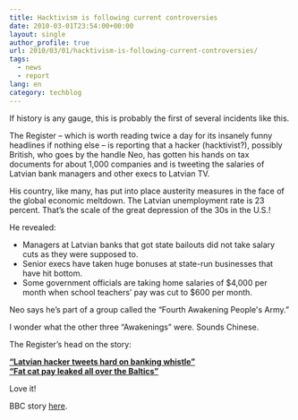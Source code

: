```yaml
---
title: Hacktivism is following current controversies
date: 2010-03-01T23:54:00+00:00
layout: single
author_profile: true
url: 2010/03/01/hacktivism-is-following-current-controversies/
tags:
  - news
  - report
lang: en
category: techblog
---
```

If history is any gauge, this is probably the first of several incidents like this.

The Register – which is worth reading twice a day for its insanely funny headlines if nothing else – is reporting that a hacker (hacktivist?), possibly British, who goes by the handle Neo, has gotten his hands on tax documents for about 1,000 companies and is tweeting the salaries of Latvian bank managers and other execs to Latvian TV.

His country, like many, has put into place austerity measures in the face of the global economic meltdown. The Latvian unemployment rate is 23 percent. That’s the scale of the great depression of the 30s in the U.S.!

He revealed:

  * Managers at Latvian banks that got state bailouts did not take salary cuts as they were supposed to.
  * Senior execs have taken huge bonuses at state-run businesses that have hit bottom.
  * Some government officials are taking home salaries of $4,000 per month when school teachers’ pay was cut to $600 per month.

Neo says he’s part of a group called the “Fourth Awakening People's Army.”

I wonder what the other three “Awakenings” were. Sounds Chinese.

The Register’s head on the story:

[**“Latvian hacker tweets hard on banking whistle”  
“Fat cat pay leaked all over the Baltics”**](http://www.theregister.co.uk/2010/02/26/latvian_hacker_whistleblower/)

Love it!

BBC story [here](http://news.bbc.co.uk/2/hi/technology/8533641.stm).